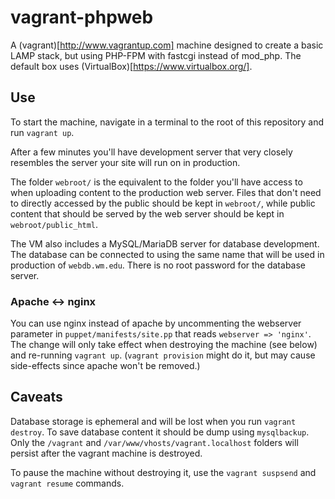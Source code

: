 vagrant-phpweb
==============

A (vagrant)[http://www.vagrantup.com] machine designed to create a basic LAMP stack, but using
PHP-FPM with fastcgi instead of mod_php.  The default box uses (VirtualBox)[https://www.virtualbox.org/].

## Use

To start the machine, navigate in a terminal to the root of this repository and run `vagrant up`.

After a few minutes you'll have development server that very closely resembles
the server your site will run on in production.

The folder `webroot/` is the equivalent to the folder you'll have access to when
uploading content to the production web server.  Files that don't need to directly
accessed by the public should be kept in `webroot/`, while public content that should
be served by the web server should be kept in `webroot/public_html`.

The VM also includes a MySQL/MariaDB server for database development.  The database
can be connected to using the same name that will be used in production of `webdb.wm.edu`.
There is no root password for the database server.

### Apache <-> nginx

You can use nginx instead of apache by uncommenting the webserver parameter in
`puppet/manifests/site.pp` that reads `webserver => 'nginx'`.  The change will
only take effect when destroying the machine (see below) and re-running `vagrant up`.
(`vagrant provision` might do it, but may cause side-effects since apache won't
be removed.)

## Caveats

Database storage is ephemeral and will be lost when you run `vagrant destroy`.  To save
database content it should be dump using `mysqlbackup`.  Only the `/vagrant` and 
`/var/www/vhosts/vagrant.localhost` folders will persist after the vagrant machine is 
destroyed.

To pause the machine without destroying it, use the `vagrant suspsend` and `vagrant resume`
commands.
